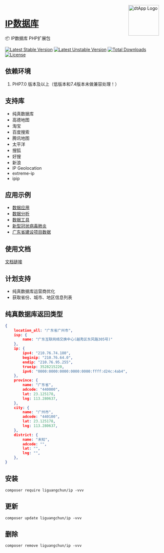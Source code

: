 <img align="right" width="100" src="https://cdn.oss.liguangchun.cn/04/999e9f2f06d396968eacc10ce9bc8a.png" alt="dtApp Logo"/>

<h1 align="left"><a href="https://www.liguangchun.cn/">IP数据库</a></h1>

📦 IP数据库 PHP扩展包

[![Latest Stable Version](https://poser.pugx.org/liguangchun/ip/v/stable)](https://packagist.org/packages/liguangchun/ip) 
[![Latest Unstable Version](https://poser.pugx.org/liguangchun/ip/v/unstable)](https://packagist.org/packages/liguangchun/ip) 
[![Total Downloads](https://poser.pugx.org/liguangchun/ip/downloads)](https://packagist.org/packages/liguangchun/ip) 
[![License](https://poser.pugx.org/liguangchun/ip/license)](https://packagist.org/packages/liguangchun/ip)

## 依赖环境

1. PHP7.0 版本及以上（低版本和7.4版本未做兼容处理！）

## 支持库
- 纯真数据库
- 高德地图
- 淘宝
- 百度搜索
- 腾讯地图
- 太平洋
- 搜狐
- 好搜
- 新浪
- IP Geolocation
- extreme-ip
- ipip

## 应用示例
- [数据应用](https://www.liguangchun.cn/ "数据应用")
- [数据分析](https://data.liguangchun.cn/ "数据分析")
- [数据工具](https://tool.liguangchun.cn/ "数据工具")
- [新型冠状病毒肺炎](https://data.liguangchun.cn/pneumonia/index.html "新型冠状病毒肺炎")
- [广东省建设项目数据](https://data.liguangchun.cn/gdbuild/index.html "广东省建设项目数据")

## 使用文档

[文档链接](https://apidoc.liguangchun.cn/web/#/8 "文档链接")

## 计划支持
- 纯真数据库运营商优化
- 获取省份、城市、地区信息列表

## 纯真数据库返回类型

``` json
{
	location_all: "广东省广州市",
	isp: {
		name: "广东互联网络交换中心(越秀区东风路305号)"
	},
	ip: {
		ipv4: "210.76.74.180",
		beginip: "210.76.64.0",
		endip: "210.76.95.255",
		trueip: 3528215220,
		ipv6: "0000:0000:0000:0000:0000:ffff:d24c:4ab4",
	},
	province: {
		name: "广东省",
		adcode: "440000",
		lat: 23.125178,
		lng: 113.280637,
	},
	city: {
		name: "广州市",
		adcode: "440100",
		lat: 23.125178,
		lng: 113.280637,
	},
	district: {
		name: "未知",
		adcode: "",
		lat: "",
		lng: "",
	},
}
```

## 安装

```text
composer require liguangchun/ip -vvv
```

## 更新

```text
composer update liguangchun/ip -vvv
```

## 删除

```text
composer remove liguangchun/ip -vvv
```
